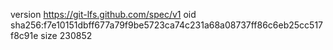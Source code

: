 version https://git-lfs.github.com/spec/v1
oid sha256:f7e10151dbff677a79f9be5723ca74c231a68a08737ff86c6eb25cc517f8c91e
size 230852
